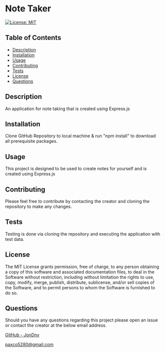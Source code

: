 # Note Taker

[![License: MIT](https://img.shields.io/badge/License-MIT-yellow.svg)](https://opensource.org/licenses/MIT)

## Table of Contents

- [Description](#description)
- [Installation](#installation)
- [Usage](#usage)
- [Contributing](#contributing)
- [Tests](#tests)
- [License](#license)
- [Questions](#questions)

## Description

An application for note taking that is created using Express.js

## Installation

Clone GitHub Repository to local machine & run "npm install" to download all prerequisite packages.

## Usage

This project is designed to be used to create notes for yourself and is created using Express.js

## Contributing

Please feel free to contribute by contacting the creator and cloning the repository to make any changes.

## Tests

Testing is done via cloning the repository and executing the application with test data.

## License

The MIT License grants permission, free of charge, to any person obtaining a copy of this software and associated documentation files, to deal in the Software without restriction, including without limitation the rights to use, copy, modify, merge, publish, distribute, sublicense, and/or sell copies of the Software, and to permit persons to whom the Software is furnished to do so.

## Questions

Should you have any questions regarding this project please open an issue or contact the creator at the below email address.

[GitHub - JonDnv](https://github.com/JonDnv)

[paxco5280@gmail.com](paxco5280@gmail.com)